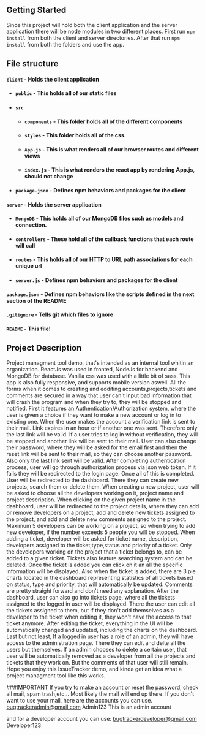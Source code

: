 


## Getting Started


Since this project will hold both the client application and the server application there will be node modules in two different places. First run `npm install` from both the client and server directories. After that run `npm install` from both the folders and use the app.

## File structure
#### `client` - Holds the client application
- #### `public` - This holds all of our static files
- #### `src`
    - #### `components` - This folder holds all of the different components
    - #### `styles` - This folder holds all of the css.
    - #### `App.js` - This is what renders all of our browser routes and different views
    - #### `index.js` - This is what renders the react app by rendering App.js, should not change
- #### `package.json` - Defines npm behaviors and packages for the client
#### `server` - Holds the server application
- #### `MongoDB` - This holds all of our MongoDB files such as models and connection.
- #### `controllers` - These hold all of the callback functions that each route will call
- #### `routes` - This holds all of our HTTP to URL path associations for each unique url
- #### `server.js` - Defines npm behaviors and packages for the client
#### `package.json` - Defines npm behaviors like the scripts defined in the next section of the README
#### `.gitignore` - Tells git which files to ignore
#### `README` - This file!

## Project Description
Project managment tool demo, that's intended as an internal tool whitin an organization.
ReactJs was used in fronted, NodeJs for backend and MongoDB for database.
Vanilla css was used with a little bit of sass. This app is also fully responsive, and supports mobile version aswell.
All the forms when it comes to creating and edditing accounts,projects,tickets and comments are secured in a way that user can't input bad information that will crash the program
and when they try to, they will be stopped and notified.
First it features an Authentication/Authorization system, where the user is given a choice if they want to make a new account or log in 
to existing one.
When the user makes the account a verification link is sent to their mail. Link expires in an hour or if another one was sent. Therefore
only the last link will be valid. If a user tries to log in without verification, they will be stopped and another link will be sent to their mail.
User can also change their password, where they will be asked for the email first and then the reset link will be sent to their mail, so they can choose another password.
Also only the last link sent will be valid.
After completing authentication process, user will go through authorization process via json web token. If it fails they will be redirected to the login page.
Once all of this is completed. User will be redirected to the dashboard. There they can create new projects, search them or delete them.
When creating a new project, user will be asked to choose all the developers working on it, project name and project description.
When clicking on the given project name in the dashboard, user will be redirected to the project details, where they can add or remove  developers on a project,
add and delete new tickets assigned to the project, and add and delete new comments assigned to the project.
Maximum 5 developers can be working on a project, so when trying to add new developer, if the number exceeds 5 people you will be stopped.
When adding a ticket, developer will be asked for ticket name, description, developers assigned to the ticket,type,status and priority of a ticket.
Only the developers working on the project that a ticket belongs to, can be added to a given ticket. Tickets also feature searching system and can be deleted.
Once the ticket is added you can click on it an all the specific information will be displayed. Also when the ticket is added, there are 3 pie charts located in the dashboard
representing statistics of all tickets based on status, type and priority, that will automatically be updated.
Comments are pretty straight forward and don't need any explanation.
After the dashboard, user can also go into tickets page, where all the tickets assigned to the logged in user will be displayed.
There the user can edit all the tickets assigned to them, but if they don't add themselves as a developer to the ticket when editing it, they won't have the access to that ticket anymore.
After editing the ticket, everything in the UI will be automatically changed and updated, including the charts on the dashboard.
Last but not least, If a logged in user has a role of an admin, they will have access to the administration page.
There they can edit and delte all the users but themselves. If an admin chooses to delete a certain user, that user will be automatically removed as a developer from all the projects and tickets that they work on.
But the comments of that user will still remain.
Hope you enjoy this IssueTracker demo, and kinda get an idea what a project managment tool like this works.

###IMPORTANT
If you try to make an account or reset the password, check all mail, spam trash,etc... Most likely the mail will end up there.
If you don't want to use your mail, here are the accounts you can use.
bugtrackeradmin@gmail.com
Admin123
This is an admin account

and for a developer account you can use:
bugtrackerdeveloper@gmail.com
Developer123 

